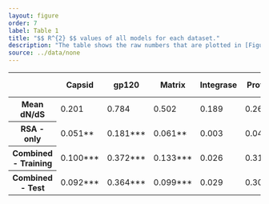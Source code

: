 ```yaml
---
layout: figure
order: 7
label: Table 1
title: "$$ R^{2} $$ values of all models for each dataset."
description: "The table shows the raw numbers that are plotted in [Figure 6](#figure-6). Models with a * means p < 0.05, a ** means p < 0.01, a *** means p < 0.001."
source: ../data/none
---
```

<table class="table table-bordered">
<thead>
    <tr>
    <th></th>
    <th>Capsid</th>
    <th>gp120</th>
    <th>Matrix</th>
    <th>Integrase</th>
    <th>Protease</th>
    <th>Reverse Transcriptase</th>
    </tr>
</thead>
<tbody>
    <tr>
    <th>Mean dN/dS</th>
    <td>0.201</td>
    <td>0.784</td>
    <td>0.502</td>
    <td>0.189</td>
    <td>0.262</td>
    <td>0.251</td>
    </tr>
    <tr>
    <th>RSA - only</th>
    <td>0.051**</td>
    <td>0.181***</td>
    <td>0.061**</td>
    <td>0.003</td>
    <td>0.047*</td>
    <td>0.044***</td>
    </tr>
    <tr>
    <th>Combined - Training</th>
    <td>0.100***</td>
    <td>0.372***</td>
    <td>0.133***</td>
    <td>0.026</td>
    <td>0.310***</td>
    <td>0.060***</td>
    </tr>
    <tr>
    <th>Combined - Test</th>
    <td>0.092***</td>
    <td>0.364***</td>
    <td>0.099***</td>
    <td>0.029</td>
    <td>0.307***</td>
    <td>0.057***</td>
    </tr>
</tbody>
</table>